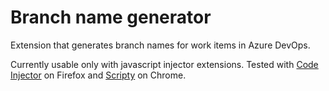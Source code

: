 # Branch name generator
Extension that generates branch names for work items in Azure DevOps.

Currently usable only with javascript injector extensions.
Tested with [Code Injector](https://addons.mozilla.org/cs/firefox/addon/codeinjector/) on Firefox
and [Scripty](https://chrome.google.com/webstore/detail/scripty-javascript-inject/milkbiaeapddfnpenedfgbfdacpbcbam) on Chrome.
